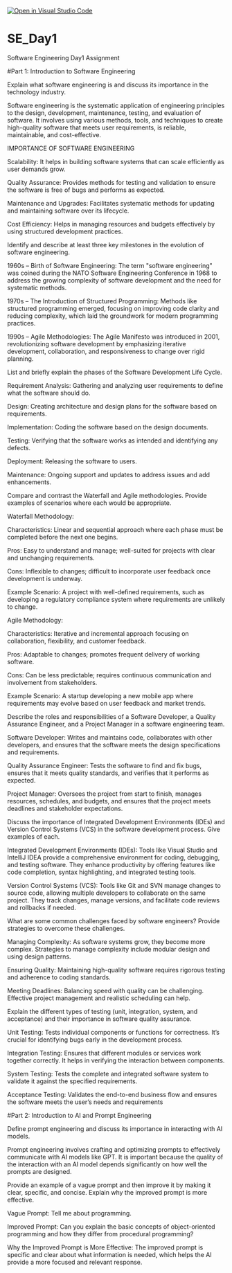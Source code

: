 [![Open in Visual Studio Code](https://classroom.github.com/assets/open-in-vscode-2e0aaae1b6195c2367325f4f02e2d04e9abb55f0b24a779b69b11b9e10269abc.svg)](https://classroom.github.com/online_ide?assignment_repo_id=15568037&assignment_repo_type=AssignmentRepo)
# SE_Day1
Software Engineering Day1 Assignment

#Part 1: Introduction to Software Engineering

Explain what software engineering is and discuss its importance in the technology industry.

Software engineering is the systematic application of engineering principles to the design, development, maintenance, testing, and evaluation of software. It involves using various methods, tools, and techniques to create high-quality software that meets user requirements, is reliable, maintainable, and cost-effective.

IMPORTANCE OF SOFTWARE ENGINEERING 

Scalability: It helps in building software systems that can scale efficiently as user demands grow. 

Quality Assurance: Provides methods for testing and validation to ensure the software is free of bugs and performs as expected. 

Maintenance and Upgrades: Facilitates systematic methods for updating and maintaining software over its lifecycle. 

Cost Efficiency: Helps in managing resources and budgets effectively by using structured development practices.




Identify and describe at least three key milestones in the evolution of software engineering.

1960s – Birth of Software Engineering: The term "software engineering" was coined during the NATO Software Engineering Conference in 1968 to address the growing complexity of software development and the need for systematic methods. 

1970s – The Introduction of Structured Programming: Methods like structured programming emerged, focusing on improving code clarity and reducing complexity, which laid the groundwork for modern programming practices. 

1990s – Agile Methodologies: The Agile Manifesto was introduced in 2001, revolutionizing software development by emphasizing iterative development, collaboration, and responsiveness to change over rigid planning. 




List and briefly explain the phases of the Software Development Life Cycle.

Requirement Analysis: Gathering and analyzing user requirements to define what the software should do. 

Design: Creating architecture and design plans for the software based on requirements. 

Implementation: Coding the software based on the design documents. 

Testing: Verifying that the software works as intended and identifying any defects. 

Deployment: Releasing the software to users. 

Maintenance: Ongoing support and updates to address issues and add enhancements. 




Compare and contrast the Waterfall and Agile methodologies. Provide examples of scenarios where each would be appropriate.

Waterfall Methodology: 

Characteristics: Linear and sequential approach where each phase must be completed before the next one begins. 

Pros: Easy to understand and manage; well-suited for projects with clear and unchanging requirements. 

Cons: Inflexible to changes; difficult to incorporate user feedback once development is underway. 

Example Scenario: A project with well-defined requirements, such as developing a regulatory compliance system where requirements are unlikely to change. 

Agile Methodology: 

Characteristics: Iterative and incremental approach focusing on collaboration, flexibility, and customer feedback. 

Pros: Adaptable to changes; promotes frequent delivery of working software. 

Cons: Can be less predictable; requires continuous communication and involvement from stakeholders. 

Example Scenario: A startup developing a new mobile app where requirements may evolve based on user feedback and market trends. 




Describe the roles and responsibilities of a Software Developer, a Quality Assurance Engineer, and a Project Manager in a software engineering team.

Software Developer: Writes and maintains code, collaborates with other developers, and ensures that the software meets the design specifications and requirements. 

Quality Assurance Engineer: Tests the software to find and fix bugs, ensures that it meets quality standards, and verifies that it performs as expected. 

Project Manager: Oversees the project from start to finish, manages resources, schedules, and budgets, and ensures that the project meets deadlines and stakeholder expectations. 




Discuss the importance of Integrated Development Environments (IDEs) and Version Control Systems (VCS) in the software development process. Give examples of each.

Integrated Development Environments (IDEs): Tools like Visual Studio and IntelliJ IDEA provide a comprehensive environment for coding, debugging, and testing software. They enhance productivity by offering features like code completion, syntax highlighting, and integrated testing tools. 

Version Control Systems (VCS): Tools like Git and SVN manage changes to source code, allowing multiple developers to collaborate on the same project. They track changes, manage versions, and facilitate code reviews and rollbacks if needed. 




What are some common challenges faced by software engineers? Provide strategies to overcome these challenges.

Managing Complexity: As software systems grow, they become more complex. Strategies to manage complexity include modular design and using design patterns. 

Ensuring Quality: Maintaining high-quality software requires rigorous testing and adherence to coding standards. 

Meeting Deadlines: Balancing speed with quality can be challenging. Effective project management and realistic scheduling can help. 




Explain the different types of testing (unit, integration, system, and acceptance) and their importance in software quality assurance.

Unit Testing: Tests individual components or functions for correctness. It’s crucial for identifying bugs early in the development process. 

Integration Testing: Ensures that different modules or services work together correctly. It helps in verifying the interaction between components. 

System Testing: Tests the complete and integrated software system to validate it against the specified requirements. 

Acceptance Testing: Validates the end-to-end business flow and ensures the software meets the user’s needs and requirements




#Part 2: Introduction to AI and Prompt Engineering


Define prompt engineering and discuss its importance in interacting with AI models.

Prompt engineering involves crafting and optimizing prompts to effectively communicate with AI models like GPT. It is important because the quality of the interaction with an AI model depends significantly on how well the prompts are designed.




Provide an example of a vague prompt and then improve it by making it clear, specific, and concise. Explain why the improved prompt is more effective.

Vague Prompt: Tell me about programming.

Improved Prompt: Can you explain the basic concepts of object-oriented programming and how they differ from procedural programming?

Why the Improved Prompt is More Effective: The improved prompt is specific and clear about what information is needed, which helps the AI provide a more focused and relevant response. 
